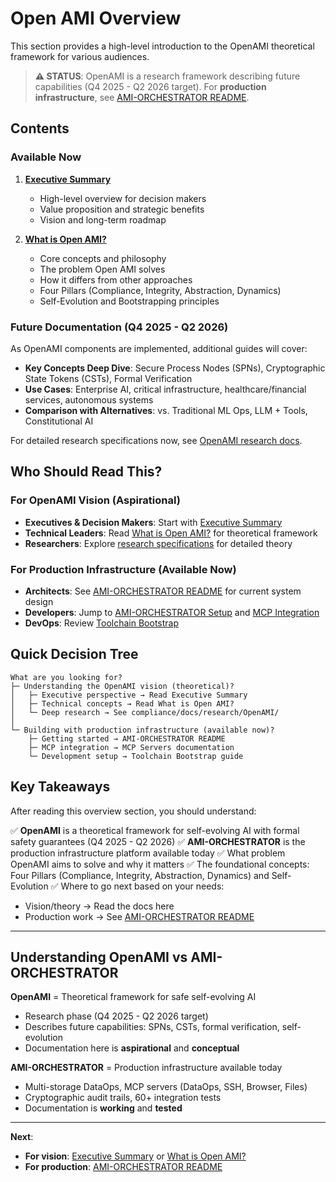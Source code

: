 # Open AMI Overview

This section provides a high-level introduction to the OpenAMI theoretical framework for various audiences.

> **⚠️ STATUS**: OpenAMI is a research framework describing future capabilities (Q4 2025 - Q2 2026 target). For **production infrastructure**, see [AMI-ORCHESTRATOR README](../../../README.md).

## Contents

### Available Now

1. [**Executive Summary**](./executive-summary.md)
   - High-level overview for decision makers
   - Value proposition and strategic benefits
   - Vision and long-term roadmap

2. [**What is Open AMI?**](./what-is-openami.md)
   - Core concepts and philosophy
   - The problem Open AMI solves
   - How it differs from other approaches
   - Four Pillars (Compliance, Integrity, Abstraction, Dynamics)
   - Self-Evolution and Bootstrapping principles

### Future Documentation (Q4 2025 - Q2 2026)

As OpenAMI components are implemented, additional guides will cover:
- **Key Concepts Deep Dive**: Secure Process Nodes (SPNs), Cryptographic State Tokens (CSTs), Formal Verification
- **Use Cases**: Enterprise AI, critical infrastructure, healthcare/financial services, autonomous systems
- **Comparison with Alternatives**: vs. Traditional ML Ops, LLM + Tools, Constitutional AI

For detailed research specifications now, see [OpenAMI research docs](../../../compliance/docs/research/OpenAMI/).

## Who Should Read This?

### For OpenAMI Vision (Aspirational)
- **Executives & Decision Makers**: Start with [Executive Summary](./executive-summary.md)
- **Technical Leaders**: Read [What is Open AMI?](./what-is-openami.md) for theoretical framework
- **Researchers**: Explore [research specifications](../../../compliance/docs/research/OpenAMI/) for detailed theory

### For Production Infrastructure (Available Now)
- **Architects**: See [AMI-ORCHESTRATOR README](../../../README.md) for current system design
- **Developers**: Jump to [AMI-ORCHESTRATOR Setup](../../../README.md) and [MCP Integration](../../../README.md#mcp-integration)
- **DevOps**: Review [Toolchain Bootstrap](../../GUIDE-TOOLCHAIN-BOOTSTRAP.md)

## Quick Decision Tree

```
What are you looking for?
├─ Understanding the OpenAMI vision (theoretical)?
│   ├─ Executive perspective → Read Executive Summary
│   ├─ Technical concepts → Read What is Open AMI?
│   └─ Deep research → See compliance/docs/research/OpenAMI/
│
└─ Building with production infrastructure (available now)?
    ├─ Getting started → AMI-ORCHESTRATOR README
    ├─ MCP integration → MCP Servers documentation
    └─ Development setup → Toolchain Bootstrap guide
```

## Key Takeaways

After reading this overview section, you should understand:

✅ **OpenAMI** is a theoretical framework for self-evolving AI with formal safety guarantees (Q4 2025 - Q2 2026)
✅ **AMI-ORCHESTRATOR** is the production infrastructure platform available today
✅ What problem OpenAMI aims to solve and why it matters
✅ The foundational concepts: Four Pillars (Compliance, Integrity, Abstraction, Dynamics) and Self-Evolution
✅ Where to go next based on your needs:
   - Vision/theory → Read the docs here
   - Production work → See [AMI-ORCHESTRATOR README](../../../README.md)

---

## Understanding OpenAMI vs AMI-ORCHESTRATOR

**OpenAMI** = Theoretical framework for safe self-evolving AI
- Research phase (Q4 2025 - Q2 2026 target)
- Describes future capabilities: SPNs, CSTs, formal verification, self-evolution
- Documentation here is **aspirational** and **conceptual**

**AMI-ORCHESTRATOR** = Production infrastructure available today
- Multi-storage DataOps, MCP servers (DataOps, SSH, Browser, Files)
- Cryptographic audit trails, 60+ integration tests
- Documentation is **working** and **tested**

---

**Next**:
- **For vision**: [Executive Summary](./executive-summary.md) or [What is Open AMI?](./what-is-openami.md)
- **For production**: [AMI-ORCHESTRATOR README](../../../README.md)
